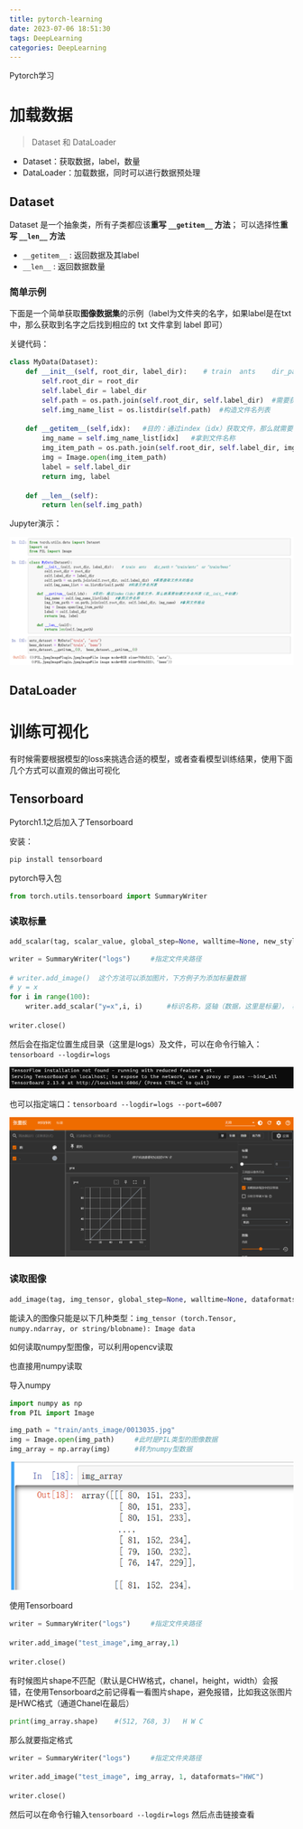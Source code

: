```yaml
---
title: pytorch-learning
date: 2023-07-06 18:51:30
tags: DeepLearning
categories: DeepLearning
---
```




Pytorch学习



<!--more-->











# 加载数据

> Dataset 和 DataLoader

* Dataset：获取数据，label，数量
* DataLoader：加载数据，同时可以进行数据预处理





## Dataset

Dataset 是一个抽象类，所有子类都应该**重写 `__getitem__` 方法**； 可以选择性**重写 `__len__`  方法**

* `__getitem__` : 返回数据及其label
* `__len__` : 返回数据数量

### 简单示例

下面是一个简单获取**图像数据集**的示例（label为文件夹的名字，如果label是在txt中，那么获取到名字之后找到相应的 txt 文件拿到 label 即可）

关键代码：

```python
class MyData(Dataset):
    def __init__(self, root_dir, label_dir):    # train  ants    dir_path = "train/ants"  or "train/bees"
        self.root_dir = root_dir
        self.label_dir = label_dir
        self.path = os.path.join(self.root_dir, self.label_dir)  #需要获取文件夹的路径
        self.img_name_list = os.listdir(self.path)  #构造文件名列表    
        
    def __getitem__(self,idx):   #目的：通过index（idx）获取文件，那么就需要创建文件名列表（在__init__中创建）
        img_name = self.img_name_list[idx]   #拿到文件名称
        img_item_path = os.path.join(self.root_dir, self.label_dir, img_name)  #拿到文件路径
        img = Image.open(img_item_path)
        label = self.label_dir
        return img, label
    
    def __len__(self): 
        return len(self.img_path)
```

Jupyter演示：

![image-20230705222407648](./pytorch-learning/image-20230705222407648.png)









## DataLoader







# 训练可视化

有时候需要根据模型的loss来挑选合适的模型，或者查看模型训练结果，使用下面几个方式可以直观的做出可视化

## Tensorboard

Pytorch1.1之后加入了Tensorboard

安装：

```bash
pip install tensorboard
```

pytorch导入包

```python
from torch.utils.tensorboard import SummaryWriter
```



### 读取标量

```python
add_scalar(tag, scalar_value, global_step=None, walltime=None, new_style=False, double_precision=False)
```



```python
writer = SummaryWriter("logs")     #指定文件夹路径

# writer.add_image()  这个方法可以添加图片，下方例子为添加标量数据
# y = x
for i in range(100): 
    writer.add_scalar("y=x",i, i)      #标识名称，竖轴（数据，这里是标量）， 横轴（训练步数）
    
writer.close()
```

然后会在指定位置生成目录（这里是logs）及文件，可以在命令行输入：`tensorboard --logdir=logs`

![image-20230706174413328](./pytorch-learning/image-20230706174413328.png)

也可以指定端口：`tensorboard --logdir=logs --port=6007`

![image-20230706175225682](./pytorch-learning/image-20230706175225682.png)







### 读取图像

```python
add_image(tag, img_tensor, global_step=None, walltime=None, dataformats='CHW')
```

能读入的图像只能是以下几种类型：`img_tensor (torch.Tensor, numpy.ndarray, or string/blobname): Image data`



如何读取numpy型图像，可以利用opencv读取











也直接用numpy读取

导入numpy 

```python
import numpy as np
from PIL import Image
```

```python
img_path = "train/ants_image/0013035.jpg"
img = Image.open(img_path)     #此时是PIL类型的图像数据
img_array = np.array(img)      #转为numpy型数据
```

![image-20230706180848319](./pytorch-learning/image-20230706180848319.png)



使用Tensorboard

```python
writer = SummaryWriter("logs")     #指定文件夹路径

writer.add_image("test_image",img_array,1)
    
writer.close()
```



有时候图片shape不匹配（默认是CHW格式，chanel，height，width）会报错，在使用Tensorboard之前记得看一看图片shape，避免报错，比如我这张图片是HWC格式（通道Chanel在最后）

```python
print(img_array.shape)    #(512, 768, 3)   H W C
```

那么就要指定格式

```python
writer = SummaryWriter("logs")     #指定文件夹路径

writer.add_image("test_image", img_array, 1, dataformats="HWC")
    
writer.close()
```

然后可以在命令行输入`tensorboard --logdir=logs` 然后点击链接查看
